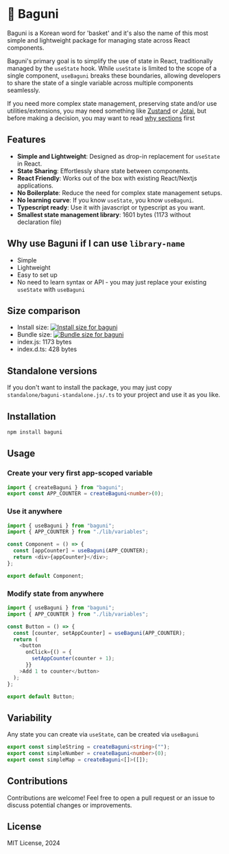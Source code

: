 # 🧺 Baguni

Baguni is a Korean word for 'basket' and it's also the name of this most simple and lightweight package for managing state across React components.

Baguni's primary goal is to simplify the use of state in React, traditionally managed by the `useState` hook. While `useState` is limited to the scope of a single component, `useBaguni` breaks these boundaries, allowing developers to share the state of a single variable across multiple components seamlessly.

If you need more complex state management, preserving state and/or use utilities/extensions, you may need something like [Zustand](https://github.com/pmndrs/zustand) or [Jotai](https://github.com/pmndrs/jotai), but before making a decision, you may want to read [why sections](#why-use-baguni-if-i-can-use-library-name) first

## Features

- **Simple and Lightweight**: Designed as drop-in replacement for `useState` in React.
- **State Sharing**: Effortlessly share state between components.
- **React Friendly**: Works out of the box with existing React/Nextjs applications.
- **No Boilerplate**: Reduce the need for complex state management setups.
- **No learning curve**: If you know `useState`, you know `useBaguni`.
- **Typescript ready**: Use it with javascript or typescript as you want.
- **Smallest state management library**: 1601 bytes (1173 without declaration file)

## Why use Baguni if I can use `library-name`

- Simple
- Lightweight
- Easy to set up
- No need to learn syntax or API - you may just replace your existing `useState` with `useBaguni`

## Size comparison

- Install size: <a href="https://pkg-size.dev/baguni"><img src="https://pkg-size.dev/badge/install/342104" title="Install size for baguni"></a>
- Bundle size: <a href="https://pkg-size.dev/baguni"><img src="https://pkg-size.dev/badge/bundle/7935" title="Bundle size for baguni"></a>
- index.js: 1173 bytes
- index.d.ts: 428 bytes

## Standalone versions

If you don't want to install the package, you may just copy `standalone/baguni-standalone.js/.ts` to your project and use it as you like.

## Installation

```bash
npm install baguni
```

## Usage

### Create your very first app-scoped variable

```typescript
import { createBaguni } from "baguni";
export const APP_COUNTER = createBaguni<number>(0);
```

### Use it anywhere

```typescript
import { useBaguni } from "baguni";
import { APP_COUNTER } from "./lib/variables";

const Component = () => {
  const [appCounter] = useBaguni(APP_COUNTER);
  return <div>{appCounter}</div>;
};

export default Component;
```

### Modify state from anywhere

```typescript
import { useBaguni } from "baguni";
import { APP_COUNTER } from "./lib/variables";

const Button = () => {
  const [counter, setAppCounter] = useBaguni(APP_COUNTER);
  return (
    <button
      onClick={() = {
        setAppCounter(counter + 1);
      }}
    >Add 1 to counter</button>
  );
};

export default Button;
```

## Variability

Any state you can create via `useState`, can be created via `useBaguni`

```typescript
export const simpleString = createBaguni<string>("");
export const simpleNumber = createBaguni<number>(0);
export const simpleMap = createBaguni<[]>([]);
```

## Contributions

Contributions are welcome! Feel free to open a pull request or an issue to discuss potential changes or improvements.

## License

MIT License, 2024
